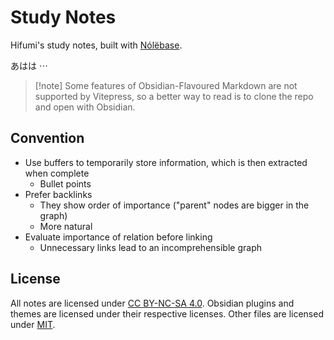 # Study Notes

Hifumi's study notes, built with [Nólëbase](https://github.com/nolebase/nolebase).

あはは ⋯

> [!note] Some features of Obsidian-Flavoured Markdown are not supported by Vitepress, so a better way to read is to clone the repo and open with Obsidian.

## Convention

- Use buffers to temporarily store information, which is then extracted when complete
	- Bullet points
- Prefer backlinks
	- They show order of importance ("parent" nodes are bigger in the graph)
	- More natural
- Evaluate importance of relation before linking
	- Unnecessary links lead to an incomprehensible graph

## License

All notes are licensed under [CC BY-NC-SA 4.0](notes/LICENSE).
Obsidian plugins and themes are licensed under their respective licenses.
Other files are licensed under [MIT](LICENSE).